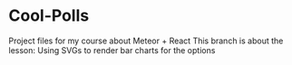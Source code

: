 # Cool-Polls
Project files for my course about Meteor + React
 This branch is about the lesson: Using SVGs to render bar charts for the options
